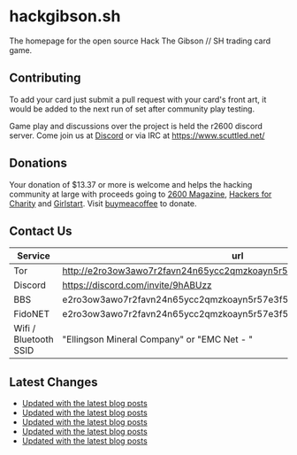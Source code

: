 # hackgibson.sh
The homepage for the open source Hack The Gibson // SH trading card game.


## Contributing

To add your card just submit a pull request with your card's front art, it would be added to the next run of set after community play testing.

Game play and discussions over the project is held the r2600 discord server. Come join us at [Discord](https://discord.com/invite/9hABUzz) or via IRC at https://www.scuttled.net/


## Donations

Your donation of $13.37 or more is welcome and helps the hacking community at large with proceeds going to [2600 Magazine](https://2600.com/), [Hackers for Charity](https://hackersforcharity.org) and [Girlstart](https://girlstart.org).  Visit [buymeacoffee](https://www.buymeacoffee.com/hackgibson.sh) to donate.


## Contact Us

Service | url
-|-
Tor | http://e2ro3ow3awo7r2favn24n65ycc2qmzkoayn5r57e3f56nvjwdcgg32ad.onion
Discord | https://discord.com/invite/9hABUzz
BBS | e2ro3ow3awo7r2favn24n65ycc2qmzkoayn5r57e3f56nvjwdcgg32ad.onion:23
FidoNET | e2ro3ow3awo7r2favn24n65ycc2qmzkoayn5r57e3f56nvjwdcgg32ad.onion:24554
Wifi / Bluetooth SSID | "Ellingson Mineral Company" or "EMC Net - <fidonet address>"

## Latest Changes
<!-- BLOG-POST-LIST:START -->
- [Updated with the latest blog posts](https://github.com/DFW2600/hackgibson.sh/commit/43c3593cd01fe81c1ed39daa88af7c072b66321f)
- [Updated with the latest blog posts](https://github.com/DFW2600/hackgibson.sh/commit/e239142bd05141dd7beadf72a05267e2e68d2bc7)
- [Updated with the latest blog posts](https://github.com/DFW2600/hackgibson.sh/commit/58d36e8a0b4fbed64a12a3a35baffa7b6e508f37)
- [Updated with the latest blog posts](https://github.com/DFW2600/hackgibson.sh/commit/aad74c388f75ea1e256d465003d43f5108d35dbe)
- [Updated with the latest blog posts](https://github.com/DFW2600/hackgibson.sh/commit/a323b365a0bb4c9f5fbbb0c7ecbac45391378eed)
<!-- BLOG-POST-LIST:END -->

